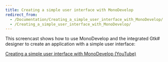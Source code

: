 ```yaml
---
title: Creating a simple user interface with MonoDevelop
redirect_from:
  - /Documentation/Creating_a_simple_user_interface_with_MonoDevelop/
  - /Creating_a_simple_user_interface_with_MonoDevelop/
---
```


This screencast shows how to use MonoDevelop and the integrated Gtk# designer to create an application with a simple user interface:

[Creating a simple user interface with MonoDevelop (YouTube)](https://www.youtube.com/watch?v=ZXaKK0IYTRg)
